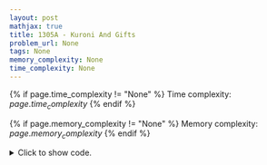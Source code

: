 ```yaml
---
layout: post
mathjax: true
title: 1305A - Kuroni And Gifts
problem_url: None
tags: None
memory_complexity: None
time_complexity: None
---
```




{% if page.time_complexity != "None" %}
Time complexity: ${{ page.time_complexity }}$
{% endif %}

{% if page.memory_complexity != "None" %}
Memory complexity: ${{ page.memory_complexity }}$
{% endif %}

<details>
<summary>
<p style="display:inline">Click to show code.</p>
</summary>
```cpp
{% raw %}
using namespace std;
int n;
int a[1010];
int b[1010];
int main(void)
{
    int t;
    cin >> t;
    while (t--)
    {
        cin >> n;
        for (int i = 0; i < n; ++i)
            cin >> a[i];
        for (int i = 0; i < n; ++i)
            cin >> b[i];
        sort(a, a + n);
        sort(b, b + n);
        for (int i = 0; i < n; ++i)
            cout << a[i] << " ";
        cout << endl;
        for (int i = 0; i < n; ++i)
            cout << b[i] << " ";
    }
    return 0;
}

{% endraw %}
```
</details>

